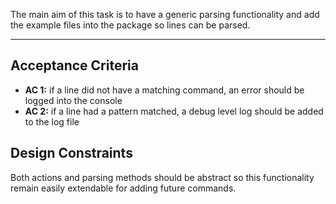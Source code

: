 The main aim of this task is to have a generic parsing functionality and add the example files into the package so lines can be parsed.

----
## Acceptance Criteria
- **AC 1:** if a line did not have a matching command, an error should be logged into the console
- **AC 2:** if a line had a pattern matched, a debug level log should be added to the log file
## Design Constraints
Both actions and parsing methods should be abstract so this functionality remain easily extendable for adding future commands.